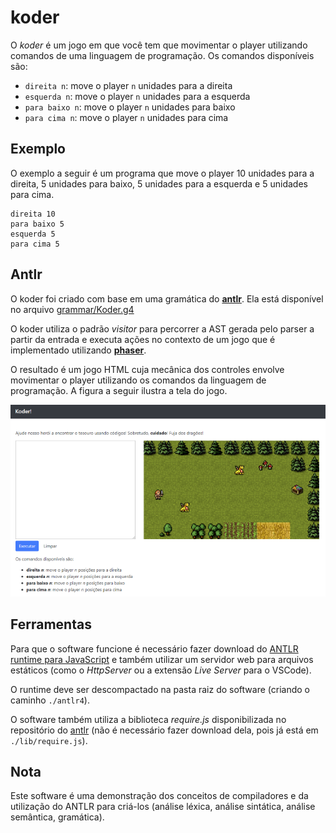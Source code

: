# koder

O *koder* é um jogo em que você tem que movimentar o player utilizando comandos de uma linguagem de programação. Os comandos disponíveis são:

* `direita n`: move o player `n` unidades para a direita
* `esquerda n`: move o player `n` unidades para a esquerda
* `para baixo n`: move o player `n` unidades para baixo
* `para cima n`: move o player `n` unidades para cima

## Exemplo

O exemplo a seguir é um programa que move o player 10 unidades para a direita, 5 unidades para baixo, 5 unidades para a esquerda e 5 unidades para cima.

```
direita 10
para baixo 5
esquerda 5
para cima 5
```

## Antlr

O koder foi criado com base em uma gramática do [**antlr**](http://antlr.org). Ela está disponível no arquivo [grammar/Koder.g4](grammar/Koder.g4)

O koder utiliza o padrão *visitor* para percorrer a AST gerada pelo parser a partir da entrada e executa ações no contexto de um jogo que é implementado utilizando [**phaser**](http://phaser.io).

O resultado é um jogo HTML cuja mecânica dos controles envolve movimentar o player utilizando os comandos da linguagem de programação. A figura a seguir ilustra a tela do jogo.

![](screenshot.png)

## Ferramentas

Para que o software funcione é necessário fazer download do [ANTLR runtime para JavaScript](https://www.antlr.org/download/antlr-javascript-runtime-4.7.2.zip) e também utilizar um servidor web para arquivos estáticos (como o *HttpServer* ou a extensão *Live Server* para o VSCode). 

O runtime deve ser descompactado na pasta raiz do software (criando o caminho `./antlr4`).

O software também utiliza a biblioteca *require.js* disponibilizada no repositório do [antlr](https://github.com/antlr/antlr4/blob/master/runtime/JavaScript/src/lib/require.js) (não é necessário fazer download dela, pois já está em `./lib/require.js`).

## Nota

Este software é uma demonstração dos conceitos de compiladores e da utilização do ANTLR para criá-los (análise léxica, análise sintática, análise semântica, gramática).


